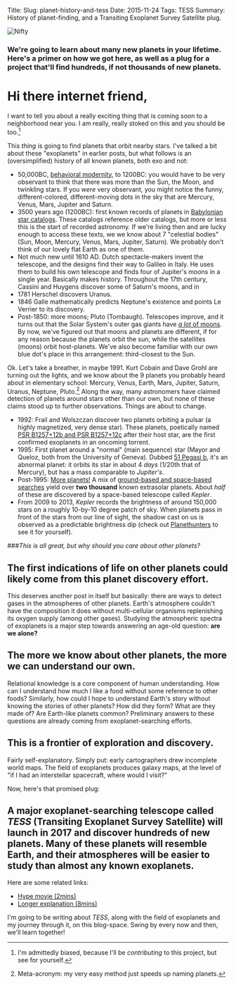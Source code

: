 Title:
Slug: planet-history-and-tess
Date: 2015-11-24
Tags: TESS
Summary: History of planet-finding, and a Transiting Exoplanet Survey Satellite plug.

![Nifty]({attach}/blog/images/nifty.png)  

### We're going to learn about many new planets in your lifetime. Here's a primer on how we got here, as well as a plug for a project that'll find hundreds, if not thousands of new planets.

# Hi there internet friend,

I want to tell you about a really exciting thing that is coming soon to a
neighborhood near you.
I am really, really stoked on this and you should be too.[^fn-1]

This *thing* is going to find planets that orbit nearby stars.
I've talked a bit about these "exoplanets" in earlier posts, but what follows is
an (oversimplified) history of all known planets, both exo and not:

  * 50,000BC, [behavioral modernity](https://en.wikipedia.org/wiki/Behavioral_modernity#Continuity_hypothesis),
  to 1200BC: you would have to be very observant to think
  that there was more than the Sun, the Moon, and twinkling stars. If you *were*
  very observant, you might notice the funny, different-colored, different-moving
  dots in the sky that are Mercury, Venus, Mars, Jupiter and Saturn.
  * 3500 years ago (1200BC): first known records of planets in [Babylonian star
  catalogs](https://en.wikipedia.org/wiki/Babylonian_star_catalogues). These
  catalogs reference older catalogs, but more or less this is the start of recorded
  astronomy. If we're living then and are lucky enough to access these texts, we
  we know about 7 "celestial bodies" (Sun, Moon, Mercury,
  Venus, Mars, Jupiter, Saturn). We probably don't think of our lovely flat Earth as
  one of them.
  * Not much new until 1610 AD. Dutch spectacle-makers invent the telescope, and
  the designs find their way to Galileo in Italy. He uses them to build
  his own telescope and finds four of Jupiter's moons in a single year.
  Basically makes history. Throughout the 17th century, Cassini and
  Huygens discover some of Saturn's moons, and in
  * 1781 Herschel discovers Uranus.
  * 1846 Galle mathematically predicts Neptune's existence and points Le Verrier
    to its discovery.
  * Post-1850: more moons; Pluto (Tombaugh). Telescopes improve, and it turns
  out that the Solar System's outer gas giants have [*a lot* of moons](https://en.wikipedia.org/wiki/List_of_natural_satellites#List). By
  now, we've figured out that moons and planets are different, if for any
  reason because the planets orbit the sun, while the satellites (moons) orbit
  host-planets. We've also become familiar with our own blue dot's place in this
  arrangement: third-closest to the Sun.

Ok. Let's take a breather, in maybe 1991. Kurt Cobain and Dave Grohl are turning out the
lights, and we know about the 9 planets you probably heard about in elementary school:
Mercury, Venus, Earth, Mars, Jupiter, Saturn, Uranus, Neptune, Pluto.[^fn-2]
Along the way, many astronomers have claimed detection of planets around
stars other than our own, but none of these claims stood up to further
observations.
Things are about to change.

  * 1992: Frail and Wolszczan discover two planets orbiting a pulsar (a
    highly magnetized, very dense star). These planets, poetically named
    [PSR B1257+12b and PSR B1257+12c](https://en.wikipedia.org/wiki/PSR_B1257%2B12)
    after their host star, are the first confirmed exoplanets in an oncoming torrent.
  * 1995: First planet around a "normal" (main sequence) star (Mayor and Queloz,
    both from the University of Geneva). Dubbed [51 Pegasi b](https://en.wikipedia.org/wiki/51_Pegasi_b),
    it's an abnormal planet: it orbits its star in about 4 *days* (1/20th that of Mercury), but
    has a mass comparable to *Jupiter's*.
  * Post-1995: [More planets!](https://en.wikipedia.org/wiki/Discoveries_of_exoplanets)
    A mix of [ground-based and space-based searches](https://en.wikipedia.org/wiki/List_of_exoplanet_search_projects)
    yield over **two thousand** known extrasolar planets.
    About *half* of these are discovered by a space-based telescope called *Kepler*.
  * From 2009 to 2013, *Kepler* records the brightness of around 150,000 stars
    on a roughly 10-by-10 degree patch of sky.
    When planets pass in front of the stars from our line of sight, the shadow cast
    on us is observed as a predictable brightness dip (check out [Planethunters](http://www.planethunters.org/) to
    see it for yourself).

###*This is all great, but why should you care about other planets?*
## The first indications of life on other planets could likely come from this planet discovery effort.
This deserves another post in itself but basically: there are ways to detect
gases in the atmospheres of other planets. Earth's atmosphere couldn't have the
composition it does without multi-cellular organisms replenishing its oxygen
supply (among other gases). Studying the atmospheric spectra of exoplanets is a
major step towards answering an age-old question: **are we alone?**

## The more we know about other planets, the more we can understand our own.
Relational knowledge is a core component of human understanding. How can I understand
how much I like a food without some reference to other foods? Similarly, how
could I hope to understand Earth's story without knowing
the stories of other planets? How did they form? What are they made of? Are
Earth-like planets common? Preliminary answers to these questions are already coming
from exoplanet-searching efforts.

## This is a frontier of exploration and discovery.
Fairly self-explanatory. Simply put: early cartographers drew incomplete
world maps. The field of exoplanets produces galaxy maps, at the level of "if I had
an interstellar spacecraft, where would I visit?"

Now, here's that promised plug:
## A major exoplanet-searching telescope called *TESS* (Transiting Exoplanet Survey Satellite) will launch in 2017 and discover hundreds of new planets. Many of these planets will resemble Earth, and their atmospheres will be easier to study than almost any known exoplanets.

Here are some related links:

  * [Hype movie (2mins)](https://www.youtube.com/watch?v=ZsPStvGgNuk)
  * [Longer explanation (8mins)](https://www.youtube.com/watch?v=mpViVEO-ymc)

I'm going to be writing about *TESS*, along with the field of exoplanets and
my journey through it, on this blog-space. Swing by every now and then, we'll
learn together!

[^fn-1]: I'm admittedly biased, because I'll be *contributing* to this
project, but see for yourself.
[^fn-2]: Meta-acronym: my very easy method just speeds up naming planets.
